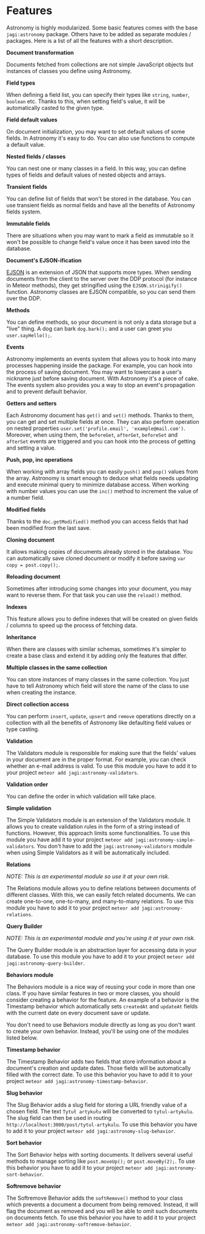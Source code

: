 # Features

Astronomy is highly modularized. Some basic features comes with the base `jagi:astronomy` package. Others have to be added as separate modules / packages. Here is a list of all the features with a short description.

**Document transformation**

Documents fetched from collections are not simple JavaScript objects but instances of classes you define using Astronomy.

**Field types**

When defining a field list, you can specify their types like `string`, `number`, `boolean` etc. Thanks to this, when setting field's value, it will be automatically casted to the given type.

**Field default values**

On document initialization, you may want to set default values of some fields. In Astronomy it's easy to do. You can also use functions to compute a default value.

**Nested fields / classes**

You can nest one or many classes in a field. In this way, you can define types of fields and default values of nested objects and arrays.

**Transient fields**

You can define list of fields that won't be stored in the database. You can use transient fields as normal fields and have all the benefits of Astronomy fields system.

**Immutable fields**

There are situations when you may want to mark a field as immutable so it won't be possible to change field's value once it has been saved into the database.

**Document's EJSON-ification**

[EJSON](http://docs.meteor.com/#/full/ejson) is an extension of JSON that supports more types. When sending documents from the client to the server over the DDP protocol (for instance in Meteor methods), they get stringified using the `EJSON.strinigify()` function. Astronomy classes are EJSON compatible, so you can send them over the DDP.

**Methods**

You can define methods, so your document is not only a data storage but a "live" thing. A dog can bark `dog.bark();` and a user can greet you `user.sayHello();`.

**Events**

Astronomy implements an events system that allows you to hook into many processes happening inside the package. For example, you can hook into the process of saving document. You may want to lowercase a user's nickname just before saving document. With Astronomy it's a piece of cake. The events system also provides you a way to stop an event's propagation and to prevent default behavior.

**Getters and setters**

Each Astronomy document has `get()` and `set()` methods. Thanks to them, you can get and set multiple fields at once. They can also perform operation on nested properties `user.set('profile.email', 'example@mail.com')`. Moreover, when using them, the `beforeGet`, `afterGet`, `beforeSet` and `afterSet` events are triggered and you can hook into the process of getting and setting a value.

**Push, pop, inc operations**

When working with array fields you can easily `push()` and `pop()` values from the array. Astronomy is smart enough to deduce what fields needs updating and execute minimal query to minimize database access. When working with number values you can use the `inc()` method to increment the value of a number field.

**Modified fields**

Thanks to the `doc.getModified()` method you can access fields that had been modified from the last save.

**Cloning document**

It allows making copies of documents already stored in the database. You can automatically save cloned document or modify it before saving `var copy = post.copy();`.

**Reloading document**

Sometimes after introducing some changes into your document, you may want to reverse them. For that task you can use the `reload()` method.

**Indexes**

This feature allows you to define indexes that will be created on given fields / columns to speed up the process of fetching data.

**Inheritance**

When there are classes with similar schemas, sometimes it's simpler to create a base class and extend it by adding only the features that differ.

**Multiple classes in the same collection**

You can store instances of many classes in the same collection. You just have to tell Astronomy which field will store the name of the class to use when creating the instance.

**Direct collection access**

You can perform `insert`, `update`, `upsert` and `remove` operations directly on a collection with all the benefits of Astronomy like defaulting field values or type casting.

**Validation**

The Validators module is responsible for making sure that the fields' values in your document are in the proper format. For example, you can check whether an e-mail address is valid. To use this module you have to add it to your project `meteor add jagi:astronomy-validators`.

**Validation order**

You can define the order in which validation will take place.

**Simple validation**

The Simple Validators module is an extension of the Validators module. It allows you to create validation rules in the form of a string instead of functions. However, this approach limits some functionalities. To use this module you have add it to your project `meteor add jagi:astronomy-simple-validators`. You don't have to add the `jagi:astronomy-validators` module when using Simple Validators as it will be automatically included.

**Relations**

*NOTE: This is an experimental module so use it at your own risk.*

The Relations module allows you to define relations between documents of different classes. With this, we can easily fetch related documents. We can create one-to-one, one-to-many, and many-to-many relations. To use this module you have to add it to your project `meteor add jagi:astronomy-relations`.

**Query Builder**

*NOTE: This is an experimental module and you're using it at your own risk.*

The Query Builder module is an abstraction layer for accessing data in your database. To use this module you have to add it to your project `meteor add jagi:astronomy-query-builder`.

**Behaviors module**

The Behaviors module is a nice way of reusing your code in more than one class. If you have similar features in two or more classes, you should consider creating a behavior for the feature. An example of a behavior is the Timestamp behavior which automatically sets `createdAt` and `updateAt` fields with the current date on every document save or update.

You don't need to use Behaviors module directly as long as you don't want to create your own behavior. Instead, you'll be using one of the modules listed below.

**Timestamp behavior**

The Timestamp Behavior adds two fields that store information about a document's creation and update dates. Those fields will be automatically filled with the correct date. To use this behavior you have to add it to your project `meteor add jagi:astronomy-timestamp-behavior`.

**Slug behavior**

The Slug Behavior adds a slug field for storing a URL friendly value of a chosen field. The text `Tytuł artykułu` will be converted to `tytul-artykulu`. The slug field can then be used in routing `http://localhost:3000/post/tytul-artykulu`. To use this behavior you have to add it to your project `meteor add jagi:astronomy-slug-behavior`.

**Sort behavior**

The Sort Behavior helps with sorting documents. It delivers several useful methods to manage sorting like `post.moveUp();` or `post.moveBy(2);`. To use this behavior you have to add it to your project `meteor add jagi:astronomy-sort-behavior`.

**Softremove behavior**

The Softremove Behavior adds the `softRemove()` method to your class which prevents a document a document from being removed. Instead, it will flag the document as removed and you will be able to omit such documents on documents fetch. To use this behavior you have to add it to your project `meteor add jagi:astronomy-softremove-behavior`.